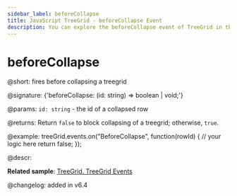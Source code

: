 ```yaml
---
sidebar_label: beforeCollapse
title: JavaScript TreeGrid - beforeCollapse Event 
description: You can explore the beforeCollapse event of TreeGrid in the documentation of the DHTMLX JavaScript UI library. Browse developer guides and API reference, try out code examples and live demos, and download a free 30-day evaluation version of DHTMLX Suite 7.
---
```


# beforeCollapse

@short: fires before collapsing a treegrid

@signature: {'beforeCollapse: (id: string) => boolean | void;'}

@params:
`id: string` - the id of a collapsed row

@returns:
Return `false` to block collapsing of a treegrid; otherwise, `true`.

@example:
treeGrid.events.on("BeforeCollapse", function(rowId) {
    // your logic here
    return false;
});

@descr:

**Related sample**: [TreeGrid. TreeGrid Events	](https://snippet.dhtmlx.com/sgwnxshe)

@changelog: added in v6.4
